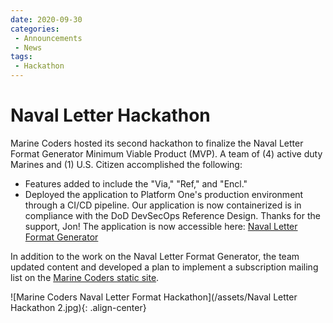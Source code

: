 ```yaml
---
date: 2020-09-30
categories: 
 - Announcements
 - News
tags:
 - Hackathon
---
```


# Naval Letter Hackathon
Marine Coders hosted its second hackathon to finalize the Naval Letter Format Generator Minimum Viable Product (MVP).  A team of (4) active duty Marines and (1) U.S. Citizen accomplished the following: <!-- more -->
* Features added to include the "Via," "Ref," and "Encl."
* Deployed the application to Platform One's production environment through a CI/CD pipeline.  Our application is now containerized is in compliance with the DoD DevSecOps Reference Design.  Thanks for the support, Jon!
  The application is now accessible here: 
[Naval Letter Format Generator](https://naval-letter.preprod.dsop.io/)

In addition to the work on the Naval Letter Format Generator, the team updated content and developed a plan to implement a subscription mailing list on the [Marine Coders static site](https://marinecoders.github.io/).

![Marine Coders Naval Letter Format Hackathon](/assets/Naval Letter Hackathon 2.jpg){: .align-center}  

